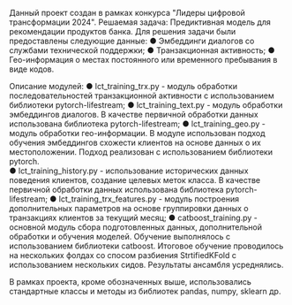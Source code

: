 Данный проект создан в рамках конкурса "Лидеры цифровой трансформации 2024". Решаемая задача: Предиктивная модель для рекомендации продуктов банка.
Для решения задачи были предоставлены следующие данные:
● Эмбеддинги диалогов со службами технической поддержки;
● Транзакционная активность;
● Гео-информация о местах постоянного или временного пребывания в виде кодов.

Описание модулей:
● lct_training_trx.py - модуль обработки последовательностей транзакционной активности с использованием библиотеки pytorch-lifestream;
● lct_training_text.py - модуль обработки эмбеддингов диалогов. В качестве первичной обработки данных использована библиотека pytorch-lifestream;
● lct_training_geo.py - модуль обработки гео-информации. В модуле использован подход обучения эмбеддингов схожести клиентов на основе данных о их местоположении. Подход реализован с использованием библиотеки pytorch.  
● lct_training_history.py - использование исторических данных поведения клиентов, создание целевых меток класса. В качестве первичной обработки данных использована библиотека pytorch-lifestream;
● lct_training_trx_features.py - модуль построения дополнительных параметров на основе группировки данных о транзакциях клиентов за текущий месяц;
● catboost_training.py - основной модуль сбора подготовленных данных, дополнительной обработки и обучения моделей. Обучение выполнялось с использованием библиотеки catboost. Итоговое обучение проводилось на нескольких фолдах со спосом разбиения StrtifiedKFold с использованием нескольких сидов. Результаты ансамбля усреднялись.

В рамках проекта, кроме обозначенных выше, использовались стандартные классы и методы из библиотек pandas, numpy, sklearn др. 